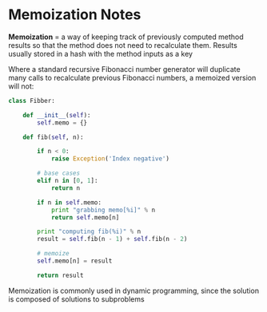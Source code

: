 # Memoization Notes

**Memoization** = a way of keeping track of previously computed method results so that the method does not need to recalculate them.  Results usually stored in a hash with the method inputs as a key

Where a standard recursive Fibonacci number generator will duplicate many calls to recalculate previous Fibonacci numbers, a memoized version will not:

```python
class Fibber:

    def __init__(self):
        self.memo = {}

    def fib(self, n):

        if n < 0:
            raise Exception('Index negative')

        # base cases
        elif n in [0, 1]:
            return n

        if n in self.memo:
            print "grabbing memo[%i]" % n
            return self.memo[n]

        print "computing fib(%i)" % n
        result = self.fib(n - 1) + self.fib(n - 2)

        # memoize
        self.memo[n] = result

        return result
```

Memoization is commonly used in dynamic programming, since the solution is composed of solutions to subproblems
